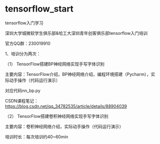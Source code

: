 # tensorflow_start
tensorflow入门学习

深圳大学城微软学生俱乐部&哈工大深圳青年创客俱乐部tensorflow入门培训

官方QQ群：230019910

1、培训分为两次：

（1）	TensorFlow搭建BP神经网络实现手写字体识别

主要内容：TensorFlow介绍，BP神经网络介绍，编程环境搭建（Pycharm），实际动手操作（代码运行演示）

对应代码nn_bp.py

CSDN课程笔记：https://blog.csdn.net/qq_34782535/article/details/88904039

（2）	TensorFlow搭建卷积神经网络实现手写字体识别

主要内容：卷积神经网络介绍，实际动手操作（代码运行演示）

培训时长：每次培训约40~60min

